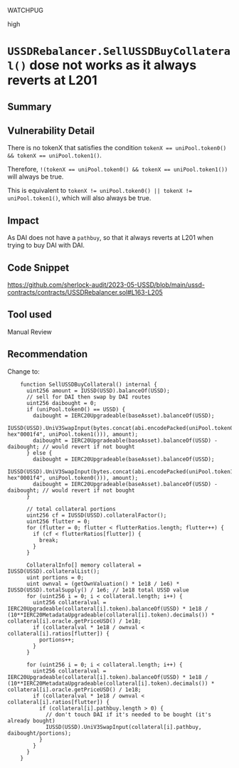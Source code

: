 WATCHPUG

high

# `USSDRebalancer.SellUSSDBuyCollateral()` dose not works as it always reverts at L201

## Summary

## Vulnerability Detail

There is no tokenX that satisfies the condition `tokenX == uniPool.token0() && tokenX == uniPool.token1()`.

Therefore, `!(tokenX == uniPool.token0() && tokenX == uniPool.token1())` will always be true.

This is equivalent to `tokenX != uniPool.token0() || tokenX != uniPool.token1()`, which will also always be true.

## Impact

As DAI does not have a `pathbuy`, so that it always reverts at L201 when trying to buy DAI with DAI.

## Code Snippet

https://github.com/sherlock-audit/2023-05-USSD/blob/main/ussd-contracts/contracts/USSDRebalancer.sol#L163-L205


## Tool used

Manual Review

## Recommendation

Change to:

```solidity
    function SellUSSDBuyCollateral() internal {
      uint256 amount = IUSSD(USSD).balanceOf(USSD);
      // sell for DAI then swap by DAI routes
      uint256 daibought = 0;
      if (uniPool.token0() == USSD) {
        daibought = IERC20Upgradeable(baseAsset).balanceOf(USSD);
        IUSSD(USSD).UniV3SwapInput(bytes.concat(abi.encodePacked(uniPool.token0(), hex"0001f4", uniPool.token1())), amount);
        daibought = IERC20Upgradeable(baseAsset).balanceOf(USSD) - daibought; // would revert if not bought
      } else {
        daibought = IERC20Upgradeable(baseAsset).balanceOf(USSD);
        IUSSD(USSD).UniV3SwapInput(bytes.concat(abi.encodePacked(uniPool.token1(), hex"0001f4", uniPool.token0())), amount);
        daibought = IERC20Upgradeable(baseAsset).balanceOf(USSD) - daibought; // would revert if not bought
      }

      // total collateral portions
      uint256 cf = IUSSD(USSD).collateralFactor();
      uint256 flutter = 0;
      for (flutter = 0; flutter < flutterRatios.length; flutter++) {
        if (cf < flutterRatios[flutter]) {
          break;
        }
      }

      CollateralInfo[] memory collateral = IUSSD(USSD).collateralList();
      uint portions = 0;
      uint ownval = (getOwnValuation() * 1e18 / 1e6) * IUSSD(USSD).totalSupply() / 1e6; // 1e18 total USSD value
      for (uint256 i = 0; i < collateral.length; i++) {
        uint256 collateralval = IERC20Upgradeable(collateral[i].token).balanceOf(USSD) * 1e18 / (10**IERC20MetadataUpgradeable(collateral[i].token).decimals()) * collateral[i].oracle.getPriceUSD() / 1e18;
        if (collateralval * 1e18 / ownval < collateral[i].ratios[flutter]) {
          portions++;
        }
      }

      for (uint256 i = 0; i < collateral.length; i++) {
        uint256 collateralval = IERC20Upgradeable(collateral[i].token).balanceOf(USSD) * 1e18 / (10**IERC20MetadataUpgradeable(collateral[i].token).decimals()) * collateral[i].oracle.getPriceUSD() / 1e18;
        if (collateralval * 1e18 / ownval < collateral[i].ratios[flutter]) {
          if (collateral[i].pathbuy.length > 0) {
            // don't touch DAI if it's needed to be bought (it's already bought)
            IUSSD(USSD).UniV3SwapInput(collateral[i].pathbuy, daibought/portions);
          }
        }
      }
    }
```
